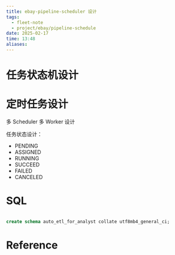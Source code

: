 ```yaml
---
title: ebay-pipeline-scheduler 设计
tags:
  - fleet-note
  - project/ebay/pipeline-schedule
date: 2025-02-17
time: 13:48
aliases:
---
```

# 任务状态机设计






# 定时任务设计

多 Scheduler 多 Worker 设计

任务状态设计：
* PENDING
* ASSIGNED
* RUNNING
* SUCCEED
* FAILED
* CANCELED




# SQL

```sql

create schema auto_etl_for_analyst collate utf8mb4_general_ci;

```


# Reference
